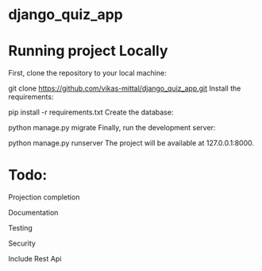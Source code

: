 # django_quiz_app

#  Running project Locally 
First, clone the repository to your local machine:

git clone https://github.com/vikas-mittal/django_quiz_app.git
Install the requirements:

pip install -r requirements.txt
Create the database:

python manage.py migrate
Finally, run the development server:

python manage.py runserver
The project will be available at 127.0.0.1:8000.


# Todo:
Projection completion

Documentation

Testing

Security

Include Rest Api

